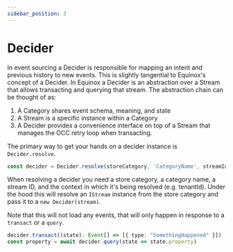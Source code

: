 ```yaml
---
sidebar_position: 3
---
```


# Decider

In event sourcing a Decider is responsible for mapping an intent and previous history to new events. This is slightly
tangential to Equinox's concept of a Decider. In Equinox a Decider is an abstraction over a Stream that allows 
transacting and querying that stream. The abstraction chain can be thought of as:

1. A Category shares event schema, meaning, and state 
2. A Stream is a specific instance within a Category
3. A Decider provides a convenience interface on top of a Stream that manages the OCC retry loop when transacting.

The primary way to get your hands on a decider instance is `Decider.resolve`.

```ts
const decider = Decider.resolve(storeCategory, 'CategoryName', streamId, context)
```

When resolving a decider you need a store category, a category name, a stream ID, and the context in which it's being
resolved (e.g. tenantId). Under the hood this will resolve an `IStream` instance from the store category and pass it
to a `new Decider(stream)`.

Note that this will not load any events, that will only happen in response to a `transact` or a `query`.

```ts
decider.transact((state): Event[] => [{ type: "SomethingHappened" }])
const property = await decider.query(state => state.property)
```
